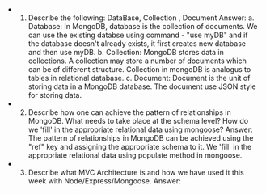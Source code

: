 
 * 1. Describe the following: DataBase, Collection , Document
 Answer:
a. Database: In MongoDB, database is the collection of documents. We can use the existing databse using command - "use myDB" and if the database doesn't already exists, it first creates new database and then use myDB.
b. Collection: MongoDB stores data in collections. A collection may store a number of documents which can be of different structure. Collection in mongoDB is analogus to tables in relational database.
c. Document: Document is the unit of storing data in a MongoDB database. The document use JSON style for storing data.

 * 2. Describe how one can achieve the pattern of relationships in MongoDB. What needs to take place at the schema level? How do we 'fill' in the appropriate relational data using mongoose?
Answer: The pattern of relationships in MongoDB can be achieved using the "ref" key and assigning the appropriate schema to it. We 'fill' in the appropriate relational data using populate method in mongoose.

 * 3. Describe what MVC Architecture is and how we have used it this week with Node/Express/Mongoose.
 Answer: 
